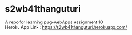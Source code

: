 # s2wb41thanguturi
A repo for learning pug-webApps Assignment 10<br>
Heroku App Link : https://s2wb41thanguturi.herokuapp.com/
